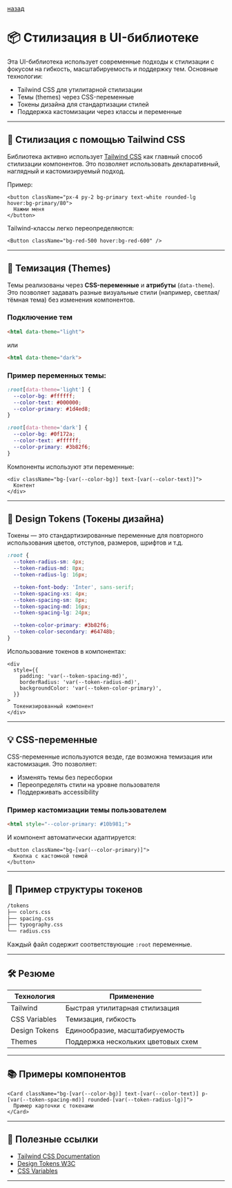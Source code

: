 


[назад](../Technical_Architecture.md)



# 📦 Стилизация в UI-библиотеке

Эта UI-библиотека использует современные подходы к стилизации с фокусом на гибкость, масштабируемость и поддержку тем. Основные технологии:

- Tailwind CSS для утилитарной стилизации
- Темы (themes) через CSS-переменные
- Токены дизайна для стандартизации стилей
- Поддержка кастомизации через классы и переменные

---

## 🎨 Стилизация с помощью Tailwind CSS

Библиотека активно использует [Tailwind CSS](https://tailwindcss.com) как главный способ стилизации компонентов. Это позволяет использовать декларативный, наглядный и кастомизируемый подход.

Пример:

```tsx
<button className="px-4 py-2 bg-primary text-white rounded-lg hover:bg-primary/80">
  Нажми меня
</button>
````

Tailwind-классы легко переопределяются:

```tsx
<Button className="bg-red-500 hover:bg-red-600" />
```

---

## 🧩 Темизация (Themes)

Темы реализованы через **CSS-переменные** и **атрибуты** (`data-theme`). Это позволяет задавать разные визуальные стили (например, светлая/тёмная тема) без изменения компонентов.

### Подключение тем

```html
<html data-theme="light">
```

или

```html
<html data-theme="dark">
```

### Пример переменных темы:

```css
:root[data-theme='light'] {
  --color-bg: #ffffff;
  --color-text: #000000;
  --color-primary: #1d4ed8;
}

:root[data-theme='dark'] {
  --color-bg: #0f172a;
  --color-text: #ffffff;
  --color-primary: #3b82f6;
}
```

Компоненты используют эти переменные:

```tsx
<div className="bg-[var(--color-bg)] text-[var(--color-text)]">
  Контент
</div>
```

---

## 🧱 Design Tokens (Токены дизайна)

Токены — это стандартизированные переменные для повторного использования цветов, отступов, размеров, шрифтов и т.д.

```css
:root {
  --token-radius-sm: 4px;
  --token-radius-md: 8px;
  --token-radius-lg: 16px;

  --token-font-body: 'Inter', sans-serif;
  --token-spacing-xs: 4px;
  --token-spacing-sm: 8px;
  --token-spacing-md: 16px;
  --token-spacing-lg: 24px;

  --token-color-primary: #3b82f6;
  --token-color-secondary: #64748b;
}
```

Использование токенов в компонентах:

```tsx
<div
  style={{
    padding: 'var(--token-spacing-md)',
    borderRadius: 'var(--token-radius-md)',
    backgroundColor: 'var(--token-color-primary)',
  }}
>
  Токенизированный компонент
</div>
```

---

## 💡 CSS-переменные

CSS-переменные используются везде, где возможна темизация или кастомизация. Это позволяет:

* Изменять темы без пересборки
* Переопределять стили на уровне пользователя
* Поддерживать accessibility

### Пример кастомизации темы пользователем

```html
<html style="--color-primary: #10b981;">
```

И компонент автоматически адаптируется:

```tsx
<button className="bg-[var(--color-primary)]">
  Кнопка с кастомной темой
</button>
```

---

## 📁 Пример структуры токенов

```txt
/tokens
├── colors.css
├── spacing.css
├── typography.css
└── radius.css
```

Каждый файл содержит соответствующие `:root` переменные.

---

## 🛠 Резюме

| Технология    | Применение                         |
| ------------- | ---------------------------------- |
| Tailwind      | Быстрая утилитарная стилизация     |
| CSS Variables | Темизация, гибкость                |
| Design Tokens | Единообразие, масштабируемость     |
| Themes        | Поддержка нескольких цветовых схем |

---

## 📚 Примеры компонентов

```tsx
<Card className="bg-[var(--color-bg)] text-[var(--color-text)] p-[var(--token-spacing-md)] rounded-[var(--token-radius-lg)]">
  Пример карточки с токенами
</Card>
```

---

## 🔗 Полезные ссылки

* [Tailwind CSS Documentation](https://tailwindcss.com/docs)
* [Design Tokens W3C](https://design-tokens.github.io/community-group/format/)
* [CSS Variables](https://developer.mozilla.org/en-US/docs/Web/CSS/--*)

---

